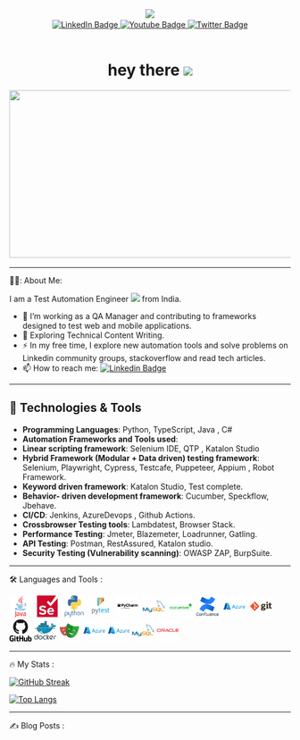 <div id="header" align="center">
  <img src="https://media.giphy.com/media/v1.Y2lkPTc5MGI3NjExMDFkNjVmNWZkOWZiZmZmY2I3ZjIxN2RmYmIzZmIyNGE5NDQxNWZiOSZjdD1z/jdPMeyv9rn0hZHh8n9/giphy.gif" width="200"/>
</div>
<div id="badges" align="center">
  <a href="https://www.linkedin.com/in/shobha-koti-9447129b/">
    <img src="https://img.shields.io/badge/LinkedIn-blue?style=for-the-badge&logo=linkedin&logoColor=white" alt="LinkedIn Badge"/>
  </a>
  <a href="your-youtube-URL">
    <img src="https://img.shields.io/badge/YouTube-red?style=for-the-badge&logo=youtube&logoColor=white" alt="Youtube Badge"/>
  </a>
  <a href="your-twitter-URL">
    <img src="https://img.shields.io/badge/Twitter-blue?style=for-the-badge&logo=twitter&logoColor=white" alt="Twitter Badge"/>
  </a>
</div>
<div id="badges" align="center">
<img src="https://komarev.com/ghpvc/?username=techgurud&style=flat-square&color=blue" alt=""/>
</div>
<h1 align="center">
  hey there
  <img src="https://media.giphy.com/media/hvRJCLFzcasrR4ia7z/giphy.gif" width="30px"/>
</h1>

<div align="center">
  <img src="https://media.giphy.com/media/dWesBcTLavkZuG35MI/giphy.gif" width="600" height="300"/>
</div>

__________________________________________________________________________________________________________________________________________________________________

👨‍💻: About Me:

I am a Test Automation Engineer <img src="https://media.giphy.com/media/v1.Y2lkPTc5MGI3NjExOTljODMyZWM3MmUwYTNhOWFmY2VmZDlkNDlmN2E2MTc3OTQ0OWI2MyZjdD1n/RbDKaczqWovIugyJmW/giphy.gif" width="30"> from India.

- :telescope: I’m working as a QA Manager and contributing to frameworks designed to test web and mobile applications.
- :seedling: Exploring Technical Content Writing.
- :zap: In my free time, I explore new automation tools and solve problems on Linkedin community groups, stackoverflow and read tech articles.
- :mailbox: How to reach me: [![Linkedin Badge](https://img.shields.io/badge/-Dharamraj-blue?style=flat&logo=Linkedin&logoColor=white)](https://www.linkedin.com/in/shobha-koti-9447129b/)

__________________________________________________________________________________________________________________________________________________________________

## 🚀 Technologies & Tools

- **Programming Languages**: Python, TypeScript, Java , C#
- **Automation Frameworks and Tools used**: 
- **Linear scripting framework**: Selenium IDE, QTP , Katalon Studio
- **Hybrid Framework (Modular + Data driven) testing framework**: Selenium, Playwright, Cypress, Testcafe, Puppeteer, Appium , Robot Framework.
- **Keyword driven framework**: Katalon Studio, Test complete.
- **Behavior- driven development framework**: Cucumber, Speckflow, Jbehave.
- **CI/CD**: Jenkins, AzureDevops , Github Actions.
- **Crossbrowser Testing tools**: Lambdatest, Browser Stack.
- **Performance Testing**: Jmeter, Blazemeter, Loadrunner, Gatling.
- **API Testing**: Postman, RestAssured, Katalon studio.
- **Security Testing (Vulnerability scanning)**: OWASP ZAP, BurpSuite.
__________________________________________________________________________________________________________________________________________________________________
:hammer_and_wrench: Languages and Tools :

<div>
  <img src="https://github.com/devicons/devicon/blob/master/icons/java/java-original-wordmark.svg" title="Java" alt="Java" width="40" height="40"/>&nbsp;
  <img src="https://github.com/devicons/devicon/blob/master/icons/selenium/selenium-original.svg" title="Selenium" alt="Selenium" width="40" height="40"/>&nbsp;
  <img src="https://github.com/devicons/devicon/blob/master/icons/python/python-original-wordmark.svg" title="Python" alt="Python" width="40" height="40"/>&nbsp;
  <img src="https://github.com/devicons/devicon/blob/master/icons/pytest/pytest-original-wordmark.svg" title="Pytest" alt="Pytest" width="40" height="40"/>&nbsp;
  <img src="https://github.com/devicons/devicon/blob/master/icons/pycharm/pycharm-original-wordmark.svg" title="Pycharm" alt="Flutter" width="40" height="40"/>&nbsp;
  <img src="https://github.com/devicons/devicon/blob/master/icons/mysql/mysql-original-wordmark.svg" title="MySQL"  alt="MySQL" width="40" height="40"/>&nbsp;
  <img src="https://github.com/devicons/devicon/blob/master/icons/cucumber/cucumber-plain-wordmark.svg" title="Cucumber" alt="Cucumber" width="40" height="40"/>&nbsp;
  <img src="https://github.com/devicons/devicon/blob/master/icons/confluence/confluence-original-wordmark.svg" title="Confluence" alt="Cucumber" width="40" height="40"/>&nbsp;
  <img src="https://github.com/devicons/devicon/blob/master/icons/azure/azure-original-wordmark.svg" title="Azure" alt="Azure" width="40" height="40"/>&nbsp;
  <img src="https://github.com/devicons/devicon/blob/master/icons/git/git-original-wordmark.svg" title="Git" **alt="Git" width="40" height="40"/>
  <img src="https://github.com/devicons/devicon/blob/master/icons/github/github-original-wordmark.svg" title="Github" **alt="Github" width="40" height="40"/>
  <img src="https://github.com/devicons/devicon/blob/master/icons/docker/docker-original-wordmark.svg" title="Docker" **alt="Docker" width="40" height="40"/>
  <img src="https://github.com/devicons/devicon/blob/master/icons/playwright/playwright-original.svg" title="Playwright" alt="Playwright" width="40" height="40"/>
  <img src="https://github.com/devicons/devicon/blob/master/icons/azure/azure-original-wordmark.svg" title="Azure DevOps" alt="Azure DevOps" width="40" height="40"/>
  <img src="https://github.com/devicons/devicon/blob/master/icons/azure/azure-original-wordmark.svg" title="Azure DevOps Pipeline" alt="Azure DevOps Pipeline" width="40" height="40"/>
  <img src="https://github.com/devicons/devicon/blob/master/icons/mysql/mysql-original-wordmark.svg" title="SQL" alt="SQL" width="40" height="40"/>
  <img src="https://github.com/devicons/devicon/blob/master/icons/oracle/oracle-original.svg" title="Oracle" alt="Oracle" width="40" height="40"/>
</div>

__________________________________________________________________________________________________________________________________________________________________

:fire: My Stats :

[![GitHub Streak](http://github-readme-streak-stats.herokuapp.com?user=techgurud&theme=dark&background=000000)](https://git.io/streak-stats)

[![Top Langs](https://github-readme-stats.vercel.app/api/top-langs/?username=techgurud&layout=compact&theme=vision-friendly-dark)](https://github.com/techgurud/github-readme-stats)

__________________________________________________________________________________________________________________________________________________________________

:writing_hand: Blog Posts :
